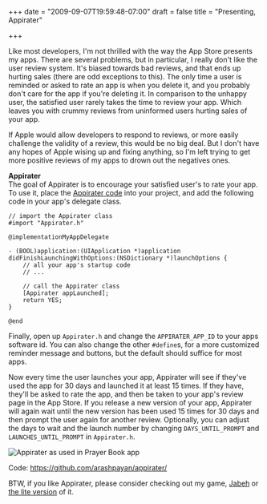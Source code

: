 +++
date = "2009-09-07T19:59:48-07:00"
draft = false
title = "Presenting, Appirater"

+++

Like most developers, I'm not thrilled with the way the App Store presents my apps. There are several problems, but in particular, I really don't like the user review system. It's biased towards bad reviews, and that ends up hurting sales (there are odd exceptions to this). The only time a user is reminded or asked to rate an app is when you delete it, and you probably don't care for the app if you're deleting it. In comparison to the unhappy user, the satisfied user rarely takes the time to review your app. Which leaves you with crummy reviews from uninformed users hurting sales of your app.

If Apple would allow developers to respond to reviews, or more easily challenge the validity of a review, this would be no big deal. But I don't have any hopes of Apple wising up and fixing anything, so I'm left trying to get more positive reviews of my apps to drown out the negatives ones.

**Appirater**  
The goal of Appirater is to encourage your satisfied user's to rate your app. To use it, place the [Appirater code](https://github.com/arashpayan/appirater/) into your project, and add the following code in your app's delegate class.
```
// import the Appirater class
#import "Appirater.h"

@implementationMyAppDelegate

- (BOOL)application:(UIApplication *)application didFinishLaunchingWithOptions:(NSDictionary *)launchOptions {
    // all your app's startup code
    // ...

    // call the Appirater class
    [Appirater appLaunched];
    return YES;
}

@end
```
Finally, open up `Appirater.h` and change the `APPIRATER_APP_ID` to your apps software id. You can also change the other `#define`s, for a more customized reminder message and buttons, but the default should suffice for most apps.

Now every time the user launches your app, Appirater will see if they've used the app for 30 days and launched it at least 15 times. If they have, they'll be asked to rate the app, and then be taken to your app's review page in the App Store. If you release a new version of your app, Appirater will again wait until the new version has been used 15 times for 30 days and then prompt the user again for another review. Optionally, you can adjust the days to wait and the launch number by changing `DAYS_UNTIL_PROMPT` and `LAUNCHES_UNTIL_PROMPT` in `Appirater.h`.

![Appirater as used in Prayer Book app](/blog-files/AppiraterScreenshot.png)

Code: https://github.com/arashpayan/appirater/

BTW, if you like Appirater, please consider checking out my game, [Jabeh](http://jabeh.org) or [the lite version](http://itunes.com/app/JabehLite) of it.
